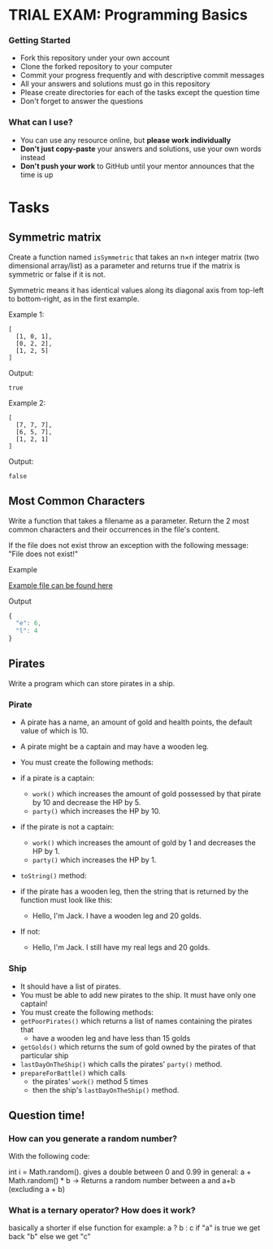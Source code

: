 # TRIAL EXAM: Programming Basics

### Getting Started

 - Fork this repository under your own account
 - Clone the forked repository to your computer
 - Commit your progress frequently and with descriptive commit messages
 - All your answers and solutions must go in this repository
 - Please create directories for each of the tasks except the question time
 - Don't forget to answer the questions

### What can I use?

- You can use any resource online, but **please work individually**
- **Don't just copy-paste** your answers and solutions, use your own words instead
- **Don't push your work** to GitHub until your mentor announces that the time is up

# Tasks

## Symmetric matrix

Create a function named `isSymmetric` 
that takes an n×n integer matrix (two dimensional array/list) as a parameter
and returns true if the matrix is symmetric
or false if it is not.

Symmetric means it has identical values along its diagonal axis from top-left to bottom-right,
as in the first example.

Example 1:

```
[
  [1, 0, 1],
  [0, 2, 2],
  [1, 2, 5]
]
```

Output:

```
true
```

Example 2:

```
[
  [7, 7, 7],
  [6, 5, 7],
  [1, 2, 1]
]
```

Output:

```
false
```

## Most Common Characters

Write a function that takes a filename as a parameter.
Return the 2 most common characters and their occurrences in the file's content.

If the file does not exist throw an exception with the following message:
"File does not exist!"

Example

[Example file can be found here](./countchar.txt)

Output

```js
{
  "e": 6,
  "l": 4
}
```

## Pirates
 
Write a program which can store pirates in a ship.

### Pirate
 
 - A pirate has a name, an amount of gold and health points, the default value of which is 10.
 - A pirate might be a captain and may have a wooden leg.
 - You must create the following methods:

 - if a pirate is a captain:
    - `work()` which increases the amount of gold possessed by that pirate by 10 and decrease the HP by 5.
    - `party()` which increases the HP by 10.
 - if the pirate is not a captain:
    - `work()` which increases the amount of gold by 1 and decreases the HP by 1.
    - `party()` which increases the HP by 1.
 
 - `toString()` method:
 - if the pirate has a wooden leg, then the string that is returned by the function must look like this:
    - Hello, I'm Jack. I have a wooden leg and 20 golds.
 -  If not:
    - Hello, I'm Jack. I still have my real legs and 20 golds. 
  
### Ship

 - It should have a list of pirates.
 - You must be able to add new pirates to the ship. It must have only one captain!
 - You must create the following methods:
 - `getPoorPirates()` which returns a list of names containing the pirates that
    - have a wooden leg and have less than 15 golds
 - `getGolds()` which returns the sum of gold owned by the pirates of that particular ship
 - `lastDayOnTheShip()` which calls the pirates' `party()` method.
 - `prepareForBattle()` which calls 
    - the pirates' `work()` method 5 times
    - then the ship's `lastDayOnTheShip()` method.

## Question time!

### How can you generate a random number?

With the following code:

int i = Math.random(). gives a double between 0 and 0.99
in general:
a + Math.random() * b  -> Returns a random number between a and a+b (excluding a + b)

### What is a ternary operator? How does it work?

basically a shorter if else function
for example:  a ? b : c   if "a" is true we get back "b" else we get "c"
